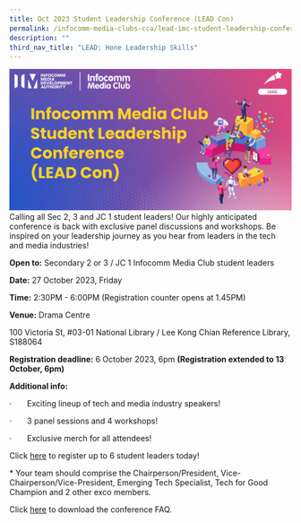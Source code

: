 ```yaml
---
title: Oct 2023 Student Leadership Conference (LEAD Con)
permalink: /infocomm-media-clubs-cca/lead-imc-student-leadership-conference-lead-con/
description: ""
third_nav_title: "LEAD: Hone Leadership Skills"
---
```

![](/images/lead%20con%202023%20web%20banner.jpg)
Calling all Sec 2, 3 and JC 1 student leaders! Our highly anticipated conference is back with exclusive panel discussions and workshops. Be inspired on your leadership journey as you hear from leaders in the tech and media industries!

**Open to:** Secondary 2 or 3 / JC 1 Infocomm Media Club student leaders

**Date:** 27 October 2023, Friday

**Time:** 2:30PM - 6:00PM (Registration counter opens at 1.45PM)

**Venue:** Drama Centre

100 Victoria St, #03-01 National Library / Lee Kong Chian Reference Library, S188064

**Registration deadline:** 6 October 2023, 6pm **(Registration extended to 13 October, 6pm)**

**Additional info:**

·       Exciting lineup of tech and media industry speakers!

·       3 panel sessions and 4 workshops!

·       Exclusive merch for all attendees!

Click [here](https://form.gov.sg/64f96d0e44045300139c6c6c) to register up to 6 student leaders today!

\* Your team should comprise the Chairperson/President, Vice-Chairperson/Vice-President, Emerging Tech Specialist, Tech for Good Champion and 2 other exco members.

Click [here](https://go.gov.sg/lead-imc-student-leadership-conference-faq) to download the conference FAQ.